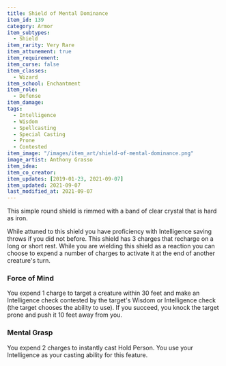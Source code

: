 ```yaml
---
title: Shield of Mental Dominance
item_id: 139
category: Armor
item_subtypes:
  - Shield
item_rarity: Very Rare
item_attunement: true
item_requirement:
item_curse: false
item_classes:
  - Wizard
item_school: Enchantment
item_role:
  - Defense
item_damage:
tags:
  - Intelligence
  - Wisdom
  - Spellcasting
  - Special Casting
  - Prone
  - Contested
item_image: "/images/item_art/shield-of-mental-dominance.png"
image_artist: Anthony Grasso
item_idea:
item_co_creator:
item_updates: [2019-01-23, 2021-09-07]
item_updated: 2021-09-07
last_modified_at: 2021-09-07
---
```


This simple round shield is rimmed with a band of clear crystal that is hard as iron.

While attuned to this shield you have proficiency with Intelligence saving throws if you did not before.
This shield has 3 charges that recharge on a long or short rest. While you are wielding this shield as a reaction you can choose to expend a number of charges to activate it at the end of another creature's turn.

### Force of Mind
You expend 1 charge to target a creature within 30 feet and make an Intelligence check contested by the target's Wisdom or Intelligence check (the target chooses the ability to use). If you succeed, you knock the target prone and push it 10 feet away from you.

### Mental Grasp
You expend 2 charges to instantly cast <magic-spell>Hold Person</magic-spell>. You use your Intelligence as your casting ability for this feature.
